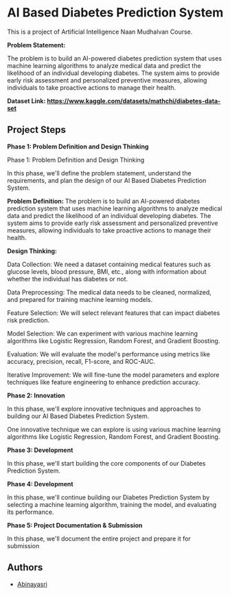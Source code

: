 
# AI Based Diabetes Prediction System

This is a project of Artificial Intelligence Naan Mudhalvan Course.

**Problem Statement:** 

The problem is to build an AI-powered diabetes prediction system that uses machine learning algorithms to analyze medical data and predict the likelihood of an individual developing diabetes. The system aims to provide early risk assessment and personalized preventive measures, allowing individuals to take proactive actions to manage their health.


**Dataset Link:  https://www.kaggle.com/datasets/mathchi/diabetes-data-set**


## Project Steps


**Phase 1: Problem Definition and Design Thinking**

Phase 1: Problem Definition and Design Thinking

In this phase, we'll define the problem statement, understand the requirements, and plan the design of our AI Based Diabetes Prediction System.

**Problem Definition:**  The problem is to build an AI-powered diabetes prediction system that uses machine learning algorithms to analyze medical data and predict the likelihood of an individual developing diabetes. The system aims to provide early risk assessment and personalized preventive measures, allowing individuals to take proactive actions to manage their health.

**Design Thinking:**

Data Collection: We need a dataset containing medical features such as glucose levels, blood pressure, BMI, etc., along with information about whether the individual has diabetes or not.

Data Preprocessing: The medical data needs to be cleaned, normalized, and prepared for training machine learning models.

Feature Selection: We will select relevant features that can impact diabetes risk prediction.

Model Selection: We can experiment with various machine learning algorithms like Logistic Regression, Random Forest, and Gradient Boosting.

Evaluation: We will evaluate the model's performance using metrics like accuracy, precision, recall, F1-score, and ROC-AUC.

Iterative Improvement: We will fine-tune the model parameters and explore techniques like feature engineering to enhance prediction accuracy.

**Phase 2: Innovation**

In this phase, we'll explore innovative techniques and approaches to building our AI Based Diabetes Prediction System.

One innovative technique we can explore is using various machine learning algorithms like Logistic Regression, Random Forest, and Gradient Boosting.

**Phase 3: Development**

In this phase, we'll start building the core components of our Diabetes Prediction System.

**Phase 4: Development**

In this phase, we'll continue building our Diabetes Prediction System by selecting a machine learning algorithm, training the model, and evaluating its performance.

**Phase 5: Project Documentation & Submission**

In this phase, we'll document the entire project and prepare it for submission



## Authors

- [Abinayasri](https://github.com/abinaya2478/IBM-NM)



